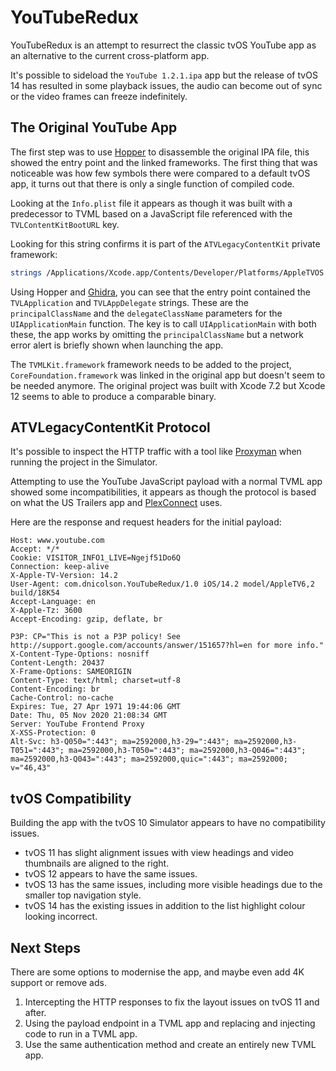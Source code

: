 # YouTubeRedux

YouTubeRedux is an attempt to resurrect the classic tvOS YouTube app as an alternative to the current cross-platform app.

It's possible to sideload the `YouTube 1.2.1.ipa` app but the release of tvOS 14 has resulted in some playback issues, the audio can become out of sync or the video frames can freeze indefinitely.

## The Original YouTube App

The first step was to use [Hopper](https://www.hopperapp.com/) to disassemble the original IPA file, this showed the entry point and the linked frameworks. The first thing that was noticeable was how few symbols there were compared to a default tvOS app, it turns out that there is only a single function of compiled code.

Looking at the `Info.plist` file it appears as though it was built with a predecessor to TVML based on a JavaScript file referenced with the `TVLContentKitBootURL` key.

Looking for this string confirms it is part of the `ATVLegacyContentKit` private framework:

```bash
strings /Applications/Xcode.app/Contents/Developer/Platforms/AppleTVOS.platform/Library/Developer/CoreSimulator/Profiles/Runtimes/tvOS.simruntime/Contents/Resources/RuntimeRoot/System/Library/PrivateFrameworks/ATVLegacyContentKit.framework/ATVLegacyContentKit | grep TVLContentKitBootURL
```

Using Hopper and [Ghidra](https://ghidra-sre.org/), you can see that the entry point contained the `TVLApplication` and `TVLAppDelegate` strings. These are the `principalClassName` and the `delegateClassName` parameters for the `UIApplicationMain` function. The key is to call `UIApplicationMain` with both these, the app works by omitting the `principalClassName` but a network error alert is briefly shown when launching the app.

The `TVMLKit.framework` framework needs to be added to the project, `CoreFoundation.framework` was linked in the original app but doesn't seem to be needed anymore. The original project was built with Xcode 7.2 but Xcode 12 seems to able to produce a comparable binary.

## ATVLegacyContentKit Protocol

It's possible to inspect the HTTP traffic with a tool like [Proxyman](https://proxyman.io/) when running the project in the Simulator.

Attempting to use the YouTube JavaScript payload with a normal TVML app showed some incompatibilities, it appears as though the protocol is based on what the US Trailers app and [PlexConnect](https://github.com/iBaa/PlexConnect) uses.

Here are the response and request headers for the initial payload:

```
Host: www.youtube.com
Accept: */*
Cookie: VISITOR_INFO1_LIVE=Ngejf51Do6Q
Connection: keep-alive
X-Apple-TV-Version: 14.2
User-Agent: com.dnicolson.YouTubeRedux/1.0 iOS/14.2 model/AppleTV6,2 build/18K54
Accept-Language: en
X-Apple-Tz: 3600
Accept-Encoding: gzip, deflate, br
```

```
P3P: CP="This is not a P3P policy! See http://support.google.com/accounts/answer/151657?hl=en for more info."
X-Content-Type-Options: nosniff
Content-Length: 20437
X-Frame-Options: SAMEORIGIN
Content-Type: text/html; charset=utf-8
Content-Encoding: br
Cache-Control: no-cache
Expires: Tue, 27 Apr 1971 19:44:06 GMT
Date: Thu, 05 Nov 2020 21:08:34 GMT
Server: YouTube Frontend Proxy
X-XSS-Protection: 0
Alt-Svc: h3-Q050=":443"; ma=2592000,h3-29=":443"; ma=2592000,h3-T051=":443"; ma=2592000,h3-T050=":443"; ma=2592000,h3-Q046=":443"; ma=2592000,h3-Q043=":443"; ma=2592000,quic=":443"; ma=2592000; v="46,43"
```

## tvOS Compatibility

Building the app with the tvOS 10 Simulator appears to have no compatibility issues.

- tvOS 11 has slight alignment issues with view headings and video thumbnails are aligned to the right.
- tvOS 12 appears to have the same issues.
- tvOS 13 has the same issues, including more visible headings due to the smaller top navigation style.
- tvOS 14 has the existing issues in addition to the list highlight colour looking incorrect.

## Next Steps

There are some options to modernise the app, and maybe even add 4K support or remove ads.

1. Intercepting the HTTP responses to fix the layout issues on tvOS 11 and after.
2. Using the payload endpoint in a TVML app and replacing and injecting code to run in a TVML app.
3. Use the same authentication method and create an entirely new TVML app.

